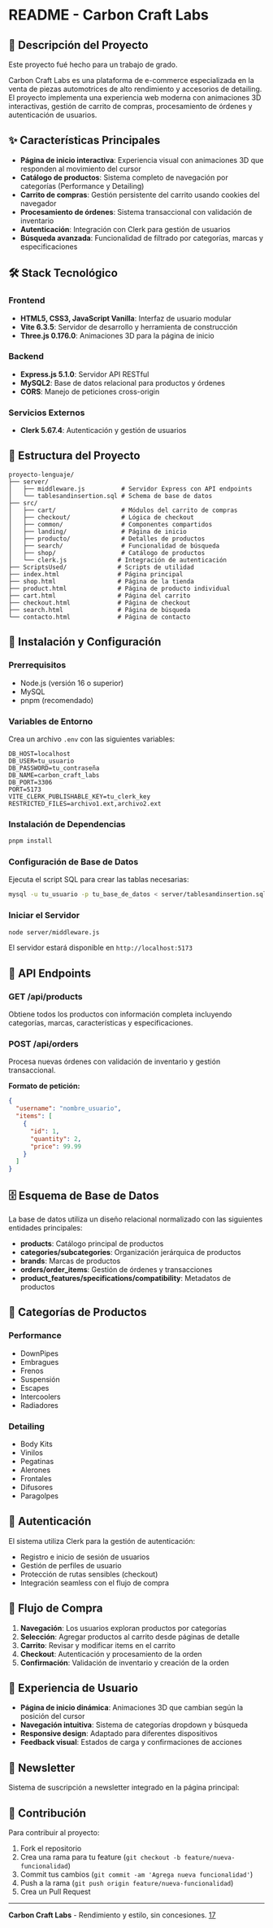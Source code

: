 


# README - Carbon Craft Labs

## 🚗 Descripción del Proyecto

Este proyecto fué hecho para un trabajo de grado.

Carbon Craft Labs es una plataforma de e-commerce especializada en la venta de piezas automotrices de alto rendimiento y accesorios de detailing.  El proyecto implementa una experiencia web moderna con animaciones 3D interactivas, gestión de carrito de compras, procesamiento de órdenes y autenticación de usuarios.

## ✨ Características Principales

- **Página de inicio interactiva**: Experiencia visual con animaciones 3D que responden al movimiento del cursor
- **Catálogo de productos**: Sistema completo de navegación por categorías (Performance y Detailing)
- **Carrito de compras**: Gestión persistente del carrito usando cookies del navegador
- **Procesamiento de órdenes**: Sistema transaccional con validación de inventario
- **Autenticación**: Integración con Clerk para gestión de usuarios
- **Búsqueda avanzada**: Funcionalidad de filtrado por categorías, marcas y especificaciones

## 🛠️ Stack Tecnológico

### Frontend
- **HTML5, CSS3, JavaScript Vanilla**: Interfaz de usuario modular
- **Vite 6.3.5**: Servidor de desarrollo y herramienta de construcción
- **Three.js 0.176.0**: Animaciones 3D para la página de inicio

### Backend
- **Express.js 5.1.0**: Servidor API RESTful
- **MySQL2**: Base de datos relacional para productos y órdenes
- **CORS**: Manejo de peticiones cross-origin

### Servicios Externos
- **Clerk 5.67.4**: Autenticación y gestión de usuarios

## 📁 Estructura del Proyecto

```
proyecto-lenguaje/
├── server/
│   ├── middleware.js          # Servidor Express con API endpoints
│   └── tablesandinsertion.sql # Schema de base de datos
├── src/
│   ├── cart/                  # Módulos del carrito de compras
│   ├── checkout/              # Lógica de checkout
│   ├── common/                # Componentes compartidos
│   ├── landing/               # Página de inicio
│   ├── producto/              # Detalles de productos
│   ├── search/                # Funcionalidad de búsqueda
│   ├── shop/                  # Catálogo de productos
│   └── clerk.js              # Integración de autenticación
├── ScriptsUsed/              # Scripts de utilidad
├── index.html                # Página principal
├── shop.html                 # Página de la tienda
├── product.html              # Página de producto individual
├── cart.html                 # Página del carrito
├── checkout.html             # Página de checkout
├── search.html               # Página de búsqueda
└── contacto.html             # Página de contacto
```

## 🚀 Instalación y Configuración

### Prerrequisitos
- Node.js (versión 16 o superior)
- MySQL
- pnpm (recomendado)

### Variables de Entorno
Crea un archivo `.env` con las siguientes variables:

```env
DB_HOST=localhost
DB_USER=tu_usuario
DB_PASSWORD=tu_contraseña
DB_NAME=carbon_craft_labs
DB_PORT=3306
PORT=5173
VITE_CLERK_PUBLISHABLE_KEY=tu_clerk_key
RESTRICTED_FILES=archivo1.ext,archivo2.ext
```

### Instalación de Dependencias
```bash
pnpm install
```

### Configuración de Base de Datos
Ejecuta el script SQL para crear las tablas necesarias:

```bash
mysql -u tu_usuario -p tu_base_de_datos < server/tablesandinsertion.sql
```

### Iniciar el Servidor
```bash
node server/middleware.js
```

El servidor estará disponible en `http://localhost:5173`

## 📡 API Endpoints

### GET /api/products
Obtiene todos los productos con información completa incluyendo categorías, marcas, características y especificaciones.

### POST /api/orders
Procesa nuevas órdenes con validación de inventario y gestión transaccional.

**Formato de petición:**
```json
{
  "username": "nombre_usuario",
  "items": [
    {
      "id": 1,
      "quantity": 2,
      "price": 99.99
    }
  ]
}
```

## 🗄️ Esquema de Base de Datos

La base de datos utiliza un diseño relacional normalizado con las siguientes entidades principales:

- **products**: Catálogo principal de productos
- **categories/subcategories**: Organización jerárquica de productos
- **brands**: Marcas de productos
- **orders/order_items**: Gestión de órdenes y transacciones
- **product_features/specifications/compatibility**: Metadatos de productos

## 🎯 Categorías de Productos

### Performance
- DownPipes
- Embragues  
- Frenos
- Suspensión
- Escapes
- Intercoolers
- Radiadores

### Detailing
- Body Kits
- Vinilos
- Pegatinas
- Alerones
- Frontales
- Difusores
- Paragolpes

## 🔐 Autenticación

El sistema utiliza Clerk para la gestión de autenticación:

- Registro e inicio de sesión de usuarios
- Gestión de perfiles de usuario
- Protección de rutas sensibles (checkout)
- Integración seamless con el flujo de compra

## 🛒 Flujo de Compra

1. **Navegación**: Los usuarios exploran productos por categorías
2. **Selección**: Agregar productos al carrito desde páginas de detalle
3. **Carrito**: Revisar y modificar items en el carrito
4. **Checkout**: Autenticación y procesamiento de la orden
5. **Confirmación**: Validación de inventario y creación de la orden

## 🎨 Experiencia de Usuario

- **Página de inicio dinámica**: Animaciones 3D que cambian según la posición del cursor
- **Navegación intuitiva**: Sistema de categorías dropdown y búsqueda
- **Responsive design**: Adaptado para diferentes dispositivos
- **Feedback visual**: Estados de carga y confirmaciones de acciones

## 📧 Newsletter

Sistema de suscripción a newsletter integrado en la página principal:

## 🤝 Contribución

Para contribuir al proyecto:

1. Fork el repositorio
2. Crea una rama para tu feature (`git checkout -b feature/nueva-funcionalidad`)
3. Commit tus cambios (`git commit -am 'Agrega nueva funcionalidad'`)
4. Push a la rama (`git push origin feature/nueva-funcionalidad`)
5. Crea un Pull Request
---

**Carbon Craft Labs** - Rendimiento y estilo, sin concesiones. [17](#0-16) 
